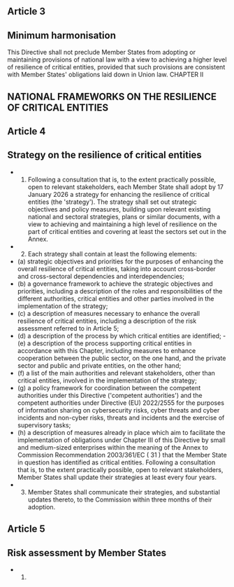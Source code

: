 ## Article 3
## Minimum harmonisation
This Directive shall not preclude Member States from adopting or maintaining provisions of national law with a view to achieving a higher level of resilience of critical entities, provided that such provisions are consistent with Member States' obligations laid down in Union law.
CHAPTER II
## NATIONAL FRAMEWORKS ON THE RESILIENCE OF CRITICAL ENTITIES
## Article 4
## Strategy on the resilience of critical entities
- 1. Following a consultation that is, to the extent practically possible, open to relevant stakeholders, each Member State shall adopt by 17 January 2026 a strategy for enhancing the resilience of critical entities (the 'strategy'). The strategy shall set out strategic objectives and policy measures, building upon relevant existing national and sectoral strategies, plans or similar documents, with a view to achieving and maintaining a high level of resilience on the part of critical entities and covering at least the sectors set out in the Annex.
- 2. Each strategy shall contain at least the following elements:
- (a) strategic  objectives  and  priorities  for  the  purposes  of  enhancing  the  overall  resilience  of  critical  entities,  taking  into account cross-border and cross-sectoral dependencies and interdependencies;
- (b) a  governance  framework  to  achieve  the  strategic  objectives  and  priorities,  including  a  description  of  the  roles  and responsibilities  of  the  different  authorities,  critical  entities  and  other  parties  involved  in  the  implementation  of  the strategy;
- (c) a description of measures necessary to enhance the overall resilience of critical entities, including a description of the risk assessment referred to in Article 5;
- (d) a description of the process by which critical entities are identified; - (e) a description of the process supporting critical entities in accordance with this Chapter, including measures to enhance cooperation between the public sector, on the one hand, and the private sector and public and private entities, on the other hand;
- (f) a list of  the main authorities and relevant stakeholders, other  than critical entities, involved in the implementation of the strategy;
- (g) a policy framework for coordination between the competent authorities under this Directive ('competent authorities') and  the  competent  authorities  under  Directive  (EU)  2022/2555  for  the  purposes  of  information  sharing  on cybersecurity  risks,  cyber  threats  and  cyber  incidents  and  non-cyber  risks,  threats  and  incidents  and  the  exercise  of supervisory tasks;
- (h) a description of measures already in place which aim to facilitate the implementation of obligations under Chapter III of this Directive by small and medium-sized enterprises within the meaning of the Annex to Commission Recommendation 2003/361/EC ( 31 ) that the Member State in question has identified as critical entities.
Following a consultation that is, to the extent practically possible, open to relevant stakeholders, Member States shall update their strategies at least every four years.
- 3. Member States shall communicate their strategies, and substantial updates thereto, to the Commission within three months of their adoption.
## Article 5
## Risk assessment by Member States
- 1. 